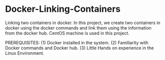 # Docker-Linking-Containers
Linking two containers in docker. 
In this project, we create two containers in docker using the docker commands and link them using the information from the docker hub.  CentOS machine is used in this project.

PREREQUISITES:
(1) Docker installed in the system.
(2) Familiarity with Docker commands and Docker hub.
(3) Little Hands on experience in the Linux Environment.

